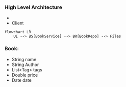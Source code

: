 ### High Level Architecture
- 
- Client
```mermaid
flowchart LR
    UI --> BS[BookService] --> BR[BookRepo] --> Files
```

[//]: # (- Server)

[//]: # (```mermaid)

[//]: # (flowchart LR)

[//]: # (    TCP_Server --> Controller --> Service --> Repo --> Files)

[//]: # (```)
### Book:
- String name
- String Author
- List\<Tag> tags
- Double price
- Date date


